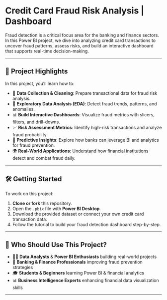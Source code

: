 # Credit Card Fraud Risk Analysis | Dashboard
Fraud detection is a critical focus area for the banking and finance sectors. In this Power BI project, we dive into analyzing credit card transactions to uncover fraud patterns, assess risks, and build an interactive dashboard that supports real-time decision-making.

---

## 🚀 Project Highlights

In this project, you’ll learn how to:
- 🧹 **Data Collection & Cleaning**: Prepare transactional data for fraud risk analysis.
- 🔎 **Exploratory Data Analysis (EDA)**: Detect fraud trends, patterns, and anomalies.
- 📊 **Build Interactive Dashboards**: Visualize fraud metrics with slicers, filters, and drill-downs.
- 📈 **Risk Assessment Metrics**: Identify high-risk transactions and analyze fraud probability.
- 🤖 **Predictive Insights**: Explore how banks can leverage BI and analytics for fraud prevention.
- 🌍 **Real-World Applications**: Understand how financial institutions detect and combat fraud daily.

---

## 🛠 Getting Started

To work on this project:
1. **Clone or fork** this repository.
2. Open the `.pbix` file with **Power BI Desktop**.
3. Download the provided dataset or connect your own credit card transaction data.
4. Follow the tutorial to build your fraud detection dashboard step-by-step.

---

## 🎯 Who Should Use This Project?

- 🧑‍💻 **Data Analysts** & **Power BI Enthusiasts** building real-world projects
- 🏦 **Banking & Finance Professionals** improving fraud prevention strategies
- 🎓 **Students & Beginners** learning Power BI & financial analytics
- 📊 **Business Intelligence Experts** enhancing financial data visualization skills  

---
